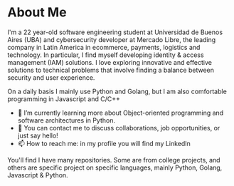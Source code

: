 # About Me 
I'm a 22 year-old software engineering student at Universidad de Buenos Aires (UBA) and cybersecurity developer at Mercado Libre, the leading company in Latin America in ecommerce, payments, logistics and technology. In particular, I find myself developing identity & access management (IAM) solutions. I love exploring innovative and effective solutions to technical problems that involve finding a balance between security and user experience.

On a daily basis I mainly use Python and Golang, but I am also comfortable programming in Javascript and C/C++

- 🌱 I’m currently learning more about Object-oriented programming and software architectures in Python.
- 💬 You can contact me to discuss collaborations, job opportunities, or just say hello!
- 📫 How to reach me: in my profile you will find my LinkedIn

You'll find I have many repositories. Some are from college projects, and others are specific project on specific languages, mainly Python, Golang, Javascript & Python.
